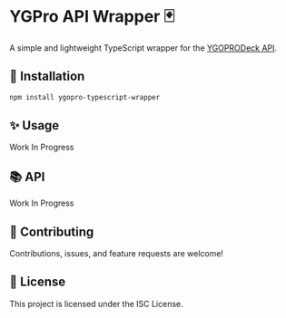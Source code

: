 # YGPro API Wrapper 🃏

A simple and lightweight TypeScript wrapper for the [YGOPRODeck API](https://db.ygoprodeck.com/api-guide/).

## 🚀 Installation

```bash
npm install ygopro-typescript-wrapper
```

## ✨ Usage

Work In Progress

## 📚 API

Work In Progress

## 🙌 Contributing

Contributions, issues, and feature requests are welcome!

## 📄 License

This project is licensed under the ISC License.
